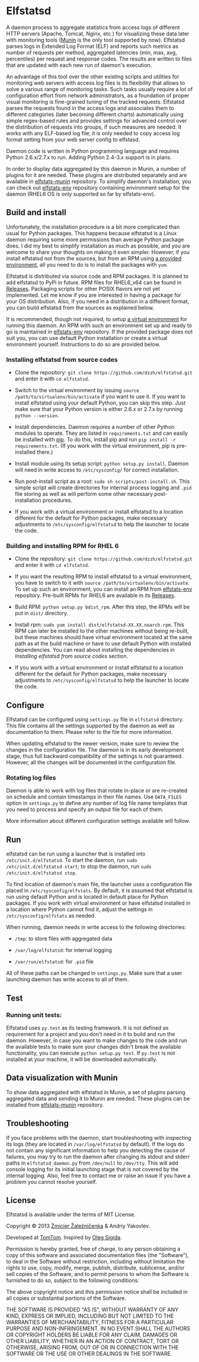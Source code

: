 # Elfstatsd

A daemon process to aggregate statistics from access logs of different HTTP servers (Apache, Tomcat, Nginx, etc.) for visualizing these data later with monitoring tools ([Munin](http://munin-monitoring.org) is the only tool supported by now). Elfstatsd parses logs in Extended Log Format (ELF) and reports such metrics as number of requests per method, aggregated latencies (min, max, avg, percentiles) per request and response codes. The results are written to files that are updated with each new run of daemon's execution. 

An advantage of this tool over the other existing scripts and utilities for monitoring web servers with access log files is its flexibility that allows to solve a various range of monitoring tasks. Such tasks usually require a lot of configuration effort from network administrators, as a foundation of proper visual monitoring is fine-grained tuning of the tracked requests. Elfstatsd parses the requests found in the access logs and associates them to different categories (later becoming different charts) automatically using simple regex-based rules and provides settings for advanced control over the distribution of requests into groups, if such measures are needed. It works with any ELF-based log file; it is only needed to copy access log format setting from your web server config to elfstasd.

Daemon code is written in Python programming language and requires Python 2.6.x/2.7.x to run. Adding Python 2.4-3.x support is in plans.

In order to display data aggregated by this daemon in Munin, a number of plugins for it are needed. These plugins are distributed separately and are available in [elfstats-munin][] repository. To simplify daemon's installation, you can check out [elfstats-env][] repository containing environment setup for the daemon (RHEL6 OS is only supported so far by elfstats-env).

## Build and install

Unfortunately, the installation procedure is a bit more complicated than usual for Python packages. This happens because elfstatsd is a Linux daemon requiring some more permissions than average Python package does. I did my best to simplify installation as much as possible, and you are welcome to share your thoughts on making it even simpler. However, if you install elfstatsd not from the sources, but from an RPM using [a provided environment][elfstats-env], all you need to do is to install the packages with `yum`.

Elfstatsd is distributed via source code and RPM packages. It is planned to add elfstatsd to PyPi in future. RPM files for RHEL6_x64 can be found in [Releases](https://github.com/dzzh/elfstatsd/releases). Packaging scripts for other POSIX flavors are not yet implemented. Let me know if you are interested in having a package for your OS distribution. Also, if you need in a distribution in a different format, you can build elfstatsd from the sources as explained below.

It is recommended, though not required, to setup [a virtual environment](http://www.virtualenv.org) for running this daemon. An RPM with such an environment set up and ready to go is maintained in [elfstats-env][] repository. If the provided package does not suit you, you can use default Python installation or create a virtual environment yourself. Instructions to do so are provided below. 

### Installing elfstatsd from source codes

* Clone the repository: `git clone https://github.com/dzzh/elfstatsd.git` and enter it with `cd elfstatsd`.

* Switch to the virtual environment by issuing `source /path/to/virtualenv/bin/activate` if you want to use it. If you want to install elfstatsd using your default Python, you can skip this step. Just make sure that your Python version is either 2.6.x or 2.7.x by running `python --version`.

* Install dependencies. Daemon requires a number of other Python modules to operate. They are listed in `requirements.txt` and can easily be installed with [pip](www.pip-installer.org). To do this, install pip and run `pip install -r requirements.txt`. (If you work with the virtual environment, pip is pre-installed there.)

* Install module using its setup script: `python setup.py install`. Daemon will need in write access to `/etc/sysconfig/` for correct installation.

* Run post-install script as a root: `sudo sh scripts/post-install.sh`. This simple script will create directories for internal process logging and `.pid` file storing as well as will perform some other necessary post-installation procedures. 

* If you work with a virtual environment or install elfstatsd to a location different for the default for Python packages, make necessary adjustments to `/etc/sysconfig/elfstatsd` to help the launcher to locate the code.

### Building and installing RPM for RHEL 6

* Clone the repository: `git clone https://github.com/dzzh/elfstatsd.git` and enter it with `cd elfstatsd`.

* If you want the resulting RPM to install elfstatsd to a virtual environment, you have to switch to it with `source /path/to/virtualenv/bin/activate`. To set up such an environment, you can install an RPM from [elfstats-env][] repository. Pre-built RPMs for RHEL6 are available in its [Releases](https://github.com/dzzh/elfstats-env/releases).

* Build RPM: `python setup.py bdist_rpm`. After this step, the RPMs will be put in `dist/` directory.

* Install rpm: `sudo yum install dist/elfstatsd-XX.XX.noarch.rpm`. This RPM can later be installed to the other machines without being re-built, but these machines should have virtual environment located at the same path as at the build machine or have to use default Python with installed dependencies. You can read about installing the dependencies in _Installing elfstatsd from source codes_ section.

* If you work with a virtual environment or install elfstatsd to a location different for the default for Python packages, make necessary adjustments to `/etc/sysconfig/elfstatsd` to help the launcher to locate the code. 

## Configure

Elfstatsd can be configured using `settings.py` file in `elfstatsd` directory. This file contains all the settings supported by the daemon as well as documentation to them. Please refer to the file for more information.

When updating elfstatsd to the newer version, make sure to review the changes in the configuration file. The daemon is in its early development stage, thus full backward compatibility of the settings is not guaranteed. However, all the changes will be documented in the configuration file.

### Rotating log files

Daemon is able to work with log files that rotate in-place or are re-created on schedule and contain timestamps in their file names. Use `DATA_FILES` option in `settings.py` to define any number of log file name templates that you need to process and specify an output file for each of them.

More information about different configuration settings available will follow.

## Run

elfstatsd can be run using a launcher that is installed into `/etc/init.d/elfstatsd`. To start the daemon, run `sudo /etc/init.d/elfstatsd start`; to stop the daemon, run `sudo /etc/init.d/elfstatsd stop`. 

To find location of daemon's main file, the launcher uses a configuration file placed in `/etc/sysconfig/elfstats`. By default, it is assumed that elfstatsd is run using default Python and is located in default place for Python packages. If you work with virtual environment or have elfstatsd installed in a location where Python cannot find it, adjust the settings in `/etc/sysconfig/elfstats` as needed.

When running, daemon needs in write access to the following directories:

* `/tmp`: to store files with aggregated data

* `/var/log/elfstatsd`: for internal logging

* `/var/run/elfstatsd`: for `.pid` file

All of these paths can be changed in `settings.py`. Make sure that a user launching daemon has write access to all of them.

## Test

### Running unit tests:

Elfstatsd uses `py.test` as its testing framework. It is not defined as requirement for a project and you don't need in it to build and run the daemon. However, in case you want to make changes to the code and run the available tests to make sure your changes didn't break the available functionality, you can execute `python setup.py test`. If `py.test` is not installed at your machine, it will be downloaded automatically.


## Data visualization with Munin

To show data aggregated with elfstatsd in Munin, a set of plugins parsing aggregated data and sending it to Munin are needed. These plugins can be installed from [elfstats-munin][] repository.

## Troubleshooting

If you face problems with the daemon, start troubleshooting with inspecting its logs (they are located in `/var/log/elfstatsd` by default). If the logs do not contain any significant information to help you detecting the cause of failures, you may try to run the daemon after changing its stdout and stderr paths in `elfstatsd_daemon.py` from `/dev/null` to `/dev/tty`. This will add console logging for its initial launching stage that is not covered by the internal logging. Also, feel free to contact me or raise an issue if you have a problem you cannot resolve yourself.

## License

Elfstatsd is available under the terms of MIT License.

Copyright © 2013 [Źmicier Žaleźničenka][me] & Andriy Yakovlev.

Developed at [TomTom](http://tomtom.com). Inspired by [Oleg Sigida](http://linkedin.com/in/olegsigida/).

Permission is hereby granted, free of charge, to any person obtaining a copy
of this software and associated documentation files (the "Software"), to deal
in the Software without restriction, including without limitation the rights
to use, copy, modify, merge, publish, distribute, sublicense, and/or sell
copies of the Software, and to permit persons to whom the Software is
furnished to do so, subject to the following conditions:

The above copyright notice and this permission notice shall be included in
all copies or substantial portions of the Software.

THE SOFTWARE IS PROVIDED "AS IS", WITHOUT WARRANTY OF ANY KIND, EXPRESS OR
IMPLIED, INCLUDING BUT NOT LIMITED TO THE WARRANTIES OF MERCHANTABILITY,
FITNESS FOR A PARTICULAR PURPOSE AND NON-INFRINGEMENT. IN NO EVENT SHALL THE
AUTHORS OR COPYRIGHT HOLDERS BE LIABLE FOR ANY CLAIM, DAMAGES OR OTHER
LIABILITY, WHETHER IN AN ACTION OF CONTRACT, TORT OR OTHERWISE, ARISING FROM,
OUT OF OR IN CONNECTION WITH THE SOFTWARE OR THE USE OR OTHER DEALINGS IN
THE SOFTWARE.

[me]: https://github.com/dzzh
[elfstats-munin]: https://github.com/dzzh/elfstats-munin
[elfstats-env]: https://github.com/dzzh/elfstats-env